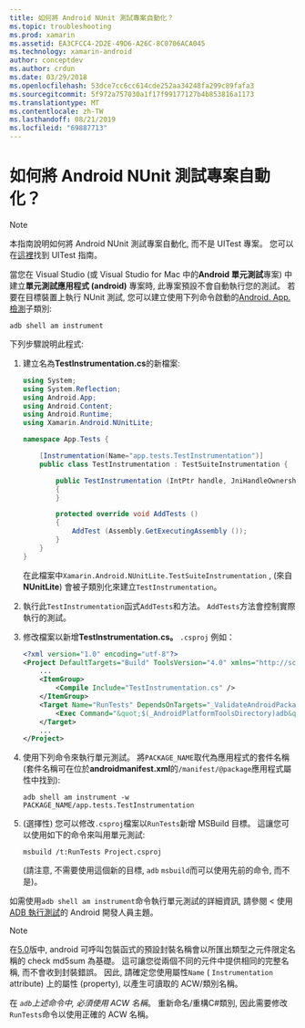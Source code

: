 ```yaml
---
title: 如何將 Android NUnit 測試專案自動化？
ms.topic: troubleshooting
ms.prod: xamarin
ms.assetid: EA3CFCC4-2D2E-49D6-A26C-8C0706ACA045
ms.technology: xamarin-android
author: conceptdev
ms.author: crdun
ms.date: 03/29/2018
ms.openlocfilehash: 53dce7cc6cc614cde252aa34248fa299c89fafa3
ms.sourcegitcommit: 5f972a757030a1f17f99177127b4b853816a1173
ms.translationtype: MT
ms.contentlocale: zh-TW
ms.lasthandoff: 08/21/2019
ms.locfileid: "69887713"
---
```

# <a name="how-do-i-automate-an-android-nunit-test-project"></a>如何將 Android NUnit 測試專案自動化？

> [!NOTE]
> 本指南說明如何將 Android NUnit 測試專案自動化, 而不是 UITest 專案。 您可以在[這裡](https://docs.microsoft.com/appcenter/test-cloud/preparing-for-upload/uitest)找到 UITest 指南。

當您在 Visual Studio (或 Visual Studio for Mac 中的**Android 單元測試**專案) 中建立**單元測試應用程式 (android)** 專案時, 此專案預設不會自動執行您的測試。
若要在目標裝置上執行 NUnit 測試, 您可以建立使用下列命令啟動的[Android. App. 檢測](xref:Android.App.Instrumentation)子類別: 

```shell
adb shell am instrument 
```

下列步驟說明此程式:

1. 建立名為**TestInstrumentation.cs**的新檔案: 

    ```cs 
    using System;
    using System.Reflection;
    using Android.App;
    using Android.Content;
    using Android.Runtime;
    using Xamarin.Android.NUnitLite;

    namespace App.Tests {

        [Instrumentation(Name="app.tests.TestInstrumentation")]
        public class TestInstrumentation : TestSuiteInstrumentation {

            public TestInstrumentation (IntPtr handle, JniHandleOwnership transfer) : base (handle, transfer)
            {
            }

            protected override void AddTests ()
            {
                AddTest (Assembly.GetExecutingAssembly ());
            }
        }
    }
    ```

    在此檔案中`Xamarin.Android.NUnitLite.TestSuiteInstrumentation` , (來自**NUnitLite**) 會被子類別化來建立`TestInstrumentation`。

2. 執行此`TestInstrumentation`函式`AddTests`和方法。 `AddTests`方法會控制實際執行的測試。

3. 修改檔案以新增**TestInstrumentation.cs。** `.csproj` 例如：

    ```xml
    <?xml version="1.0" encoding="utf-8"?>
    <Project DefaultTargets="Build" ToolsVersion="4.0" xmlns="http://schemas.microsoft.com/developer/msbuild/2003">
        ...
        <ItemGroup>
            <Compile Include="TestInstrumentation.cs" />
        </ItemGroup>
        <Target Name="RunTests" DependsOnTargets="_ValidateAndroidPackageProperties">
            <Exec Command="&quot;$(_AndroidPlatformToolsDirectory)adb&quot; $(AdbTarget) $(AdbOptions) shell am instrument -w $(_AndroidPackage)/app.tests.TestInstrumentation" />
        </Target>
        ...
    </Project>
    ```

4. 使用下列命令來執行單元測試。 將`PACKAGE_NAME`取代為應用程式的套件名稱 (套件名稱可在位於**androidmanifest.xml**的`/manifest/@package`應用程式屬性中找到):

    ```shell
    adb shell am instrument -w PACKAGE_NAME/app.tests.TestInstrumentation
    ```

5. (選擇性) 您可以修改`.csproj`檔案以`RunTests`新增 MSBuild 目標。 這讓您可以使用如下的命令來叫用單元測試:

    ```shell
    msbuild /t:RunTests Project.csproj
    ```

    (請注意, 不需要使用這個新的目標, `adb` `msbuild`而可以使用先前的命令, 而不是)。

如需使用`adb shell am instrument`命令執行單元測試的詳細資訊, 請參閱 < 使用[ADB 執行測試](https://developer.android.com/studio/test/command-line.html#RunTestsDevice)的 Android 開發人員主題。


> [!NOTE]
> 在[5.0](https://github.com/xamarin/release-notes-archive/blob/master/release-notes/android/xamarin.android_5/xamarin.android_5.1/index.md#Android_Callable_Wrapper_Naming)版中, android 可呼叫包裝函式的預設封裝名稱會以所匯出類型之元件限定名稱的 check md5sum 為基礎。 這可讓您從兩個不同的元件中提供相同的完整名稱, 而不會收到封裝錯誤。 因此, 請確定您使用屬性`Name` ( `Instrumentation` attribute) 上的屬性 (property), 以產生可讀取的 ACW/類別名稱。

在 _`adb`上述命令中, 必須使用 ACW 名稱_。
重新命名/重構C#類別, 因此需要修改`RunTests`命令以使用正確的 ACW 名稱。

